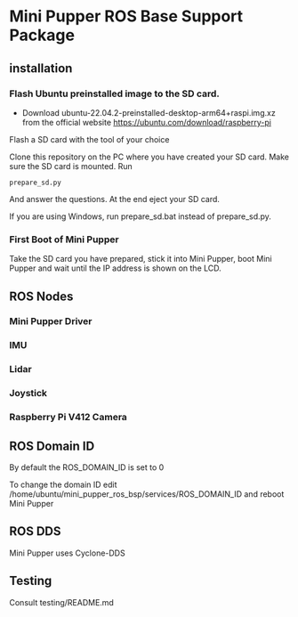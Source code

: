 # Mini Pupper ROS  Base Support Package

## installation

### Flash Ubuntu preinstalled image to the SD card.

* Download ubuntu-22.04.2-preinstalled-desktop-arm64+raspi.img.xz from the official website https://ubuntu.com/download/raspberry-pi

Flash a SD card with the tool of your choice

Clone this repository on the PC where you have created your SD card. Make sure the SD card is mounted. Run

```
prepare_sd.py
```

And answer the questions. At the end eject your SD card.

If you are using Windows, run prepare_sd.bat instead of prepare_sd.py.

### First Boot of Mini Pupper

Take the SD card you have prepared, stick it into Mini Pupper, boot Mini Pupper and wait until the IP address is shown on the LCD.

## ROS Nodes

### Mini Pupper Driver

### IMU

### Lidar

### Joystick

### Raspberry Pi V412 Camera

## ROS Domain ID

By default the ROS_DOMAIN_ID is set to 0

To change the domain ID edit /home/ubuntu/mini_pupper_ros_bsp/services/ROS_DOMAIN_ID and reboot Mini Pupper

## ROS DDS

Mini Pupper uses Cyclone-DDS

## Testing

Consult testing/README.md
